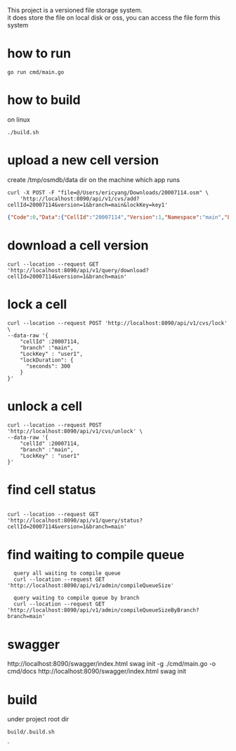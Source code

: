 This project is a versioned file storage system.    
it does store the file on local disk or oss, you can access the file form this system  

# how to run


```shell
go run cmd/main.go

```


# how to build

on linux

```shell
./build.sh

```


# upload a new cell version

create /tmp/osmdb/data dir on the machine which app runs
```azure
curl -X POST -F "file=@/Users/ericyang/Downloads/20007114.osm" \
    'http://localhost:8090/api/v1/cvs/add?cellId=20007114&version=1&branch=main&lockKey=key1'
```

```json
{"Code":0,"Data":{"CellId":"20007114","Version":1,"Namespace":"main","LockKey":"key1","Comment":""},"Msg":"add new version ok"}
```


# download a cell version

```shell
curl --location --request GET 'http://localhost:8090/api/v1/query/download?cellId=20007114&version=1&branch=main'

```

# lock a cell

```shell
curl --location --request POST 'http://localhost:8090/api/v1/cvs/lock' \
--data-raw '{
    "cellId" :20007114,
    "branch" :"main",
    "LockKey" : "user1",
    "lockDuration": {
      "seconds": 300
    }
}'
```

# unlock a cell

```shell
curl --location --request POST 'http://localhost:8090/api/v1/cvs/unlock' \
--data-raw '{
    "cellId" :20007114,
    "branch" :"main",
    "LockKey" : "user1"
}'
```

# find cell status

```shell

curl --location --request GET 'http://localhost:8090/api/v1/query/status?cellId=20007114&version=1&branch=main'
```

# find waiting to compile queue

```shell
  query all waiting to compile queue
  curl --location --request GET 'http://localhost:8090/api/v1/admin/compileQueueSize'

  query waiting to compile queue by branch
  curl --location --request GET 'http://localhost:8090/api/v1/admin/compileQueueSizeByBranch?branch=main'
```


# swagger

http://localhost:8090/swagger/index.html
swag init -g ./cmd/main.go -o cmd/docs
http://localhost:8090/swagger/index.html
swag init

# build

under project root dir
```shell
build/.build.sh
```
`
